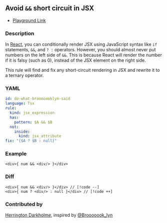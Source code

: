 ## Avoid `&&` short circuit in JSX <Badge type="tip" text="Has Fix" />

* [Playground Link](/playground.html#eyJtb2RlIjoiQ29uZmlnIiwibGFuZyI6InRzeCIsInF1ZXJ5IjoiY29uc29sZS5sb2coJE1BVENIKSIsInJld3JpdGUiOiJsb2dnZXIubG9nKCRNQVRDSCkiLCJjb25maWciOiJpZDogZG8td2hhdC1icm9vb29vb2tseW4tc2FpZFxubGFuZ3VhZ2U6IFRzeFxuc2V2ZXJpdHk6IGVycm9yXG5ydWxlOlxuICBraW5kOiBqc3hfZXhwcmVzc2lvblxuICBoYXM6XG4gICAgcGF0dGVybjogJEEgJiYgJEJcbiAgbm90OlxuICAgIGluc2lkZTpcbiAgICAgIGtpbmQ6IGpzeF9hdHRyaWJ1dGVcbmZpeDogXCJ7JEEgPyAkQiA6IG51bGx9XCIiLCJzb3VyY2UiOiI8ZGl2PntcbiAgbnVtICYmIDxkaXYvPlxufTwvZGl2PiJ9)

### Description

In [React](https://react.dev/learn/conditional-rendering), you can conditionally render JSX using JavaScript syntax like `if` statements, `&&`, and `? :` operators.
However, you should almost never put numbers on the left side of `&&`. This is because React will render the number if it is falsy (such as 0), instead of the JSX element on the right side.

This rule will find and fix any short-circuit rendering in JSX and rewrite it to a ternary operator.


### YAML

```yaml
id: do-what-brooooooklyn-said
language: Tsx
rule:
  kind: jsx_expression
  has:
    pattern: $A && $B
  not:
    inside:
      kind: jsx_attribute
fix: "{$A ? $B : null}"
```

### Example

<!-- highlight matched code in curly-brace {lineNum} -->
```tsx {1}
<div>{ num && <div/> }</div>
```

### Diff
<!-- use // [!code --] and // [!code ++] to annotate diff -->
```tsx
<div>{ num && <div/> }</div> // [!code --]
<div>{ num ? <div/> : null }</div> // [!code ++]
```

### Contributed by
[Herrington Darkholme](https://twitter.com/hd_nvim), inspired by [@Brooooook_lyn](https://twitter.com/Brooooook_lyn/status/1666637274757595141)
